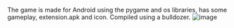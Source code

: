 The game is made for Android using the pygame and os libraries, has some gameplay, extension.apk and icon. Compiled using a bulldozer.
![image](https://github.com/Andrewamebniy/Something-like-a-dinosaur/assets/133965159/93ffdc77-ca25-42fe-9e42-aadf4bf1515a)
